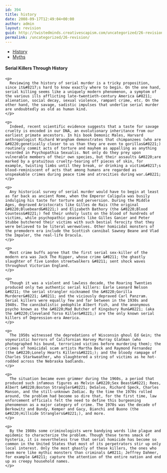```yaml
---
id: 394
title: history
date: 2008-09-17T12:49:04+00:00
author: admin
layout: revision
guid: http://twistedminds.creativescapism.com/uncategorized/26-revision/
permalink: /uncategorized/26-revision/
---
```

<p class="dropcap-first">
  <ul id="navlist">
    <li id="active">
      <a href="/history/" id="current" title="Serial Killers Through History">History</a>
    </li>
    <li>
      <a href="/history/myths/" title="Myths About Serial Killers">Myths</a>
    </li>
  </ul>
  
  <div class="body">
    <h4>
      Serial Killers Through History
    </h4>
    
    <p>
      Reviewing the history of serial murder is a tricky proposition, since it&#8217;s hard to know exactly where to begin. On the one hand, serial killing seems like a uniquely modern phenomenon, a symptom of the various ills afflicting late-twentieth-century America &#8211; alienation, social decay, sexual violence, rampant crime, etc. On the other hand, the savage, sadistic impulses that underlie serial murder are undoubtedly as old as human kind.
    </p>
    
    <p>
      Indeed, recent scientific evidence suggests that a taste for savage cruelty is encoded in our DNA, an evolutionary inheritance from our earliest primate ancestors. In his book Demonic Males, Harvard anthropologist Richard Wrangham demonstrates that chimpanzees (who are &#8220;genetically closer to us than they are even to gorillas&#8221;) routinely commit acts of torture and mayhem as appalling as anything recorded in Psychopathia Sexualis. Not only do they prey upon vulnerable members of their own species, but their assaults &#8220;are marked by a gratuitous cruelty-tearing off pieces of skin, for example, twisting limbs until they break, or drinking a victim&#8217;s blood-reminiscent of acts that among humans are regarded as unspeakable crimes during peace time and atrocities during war.&#8221;
    </p>
    
    <p>
      Any historical survey of serial murder would have to begin at least as far back as ancient Rome, when the Emperor Caligula was busily indulging his taste for torture and perversion. During the Middle Ages, depraved Aristocrats like Gilles de Rais (the original &#8220;Bluebeard&#8221;) and Elizabeth Bathory (the &#8220;Blood Countess&#8221;) fed their unholy lusts on the blood of hundreds of victims, while psychopathic peasants like Gilles Ganier and Peter Stubbe butchered their victims with such bestial ferocity that they were believed to be literal werewolves. Other homicidal monsters of the premodern era include the Scottish cannibal Sawney Beane and Vlad the Impaler, the real-life Dracula.
    </p>
    
    <p>
      Most crime buffs agree that the first serial sex-killer of the modern era was Jack The Ripper, whose crime &#8211; the ghastly slaughter of five London streetwalkers &#8211; sent shock waves throughout Victorian England.
    </p>
    
    <p>
      Though it was a violent and lawless decade, the Roaring Twenties produced only two authentic serial killers: Earle Leonard Nelson &#8211; the serial strangler nicknamed the &#8220;Gorilla Murderer&#8221; &#8211; and the viciously depraved Carl Panzram. Serial killers were equally few and far between in the 1930s and 1940s. The cannibalistic pedophile Albert Fish, and the anonymous psycho known as the &#8220;Mad Butcher of Kingsbury Run&#8221; (aka the &#8220;Cleveland Torso Killer&#8221;) are the only known serial killers of Depression-era America.
    </p>
    
    <p>
      The 1950s witnessed the depredations of Wisconsin ghoul Ed Gein; the voyeuristic horrors of Californian Harvey Murray Glatman (who photographed his bound, terrorized victims before murdering them); the crimes of homicidal scam artists Martha Beck and Raymond Fernandez (the &#8220;Lonely Hearts Killers&#8221;); and the bloody rampage of Charles Starkweather, who slaughtered a string of victims as he hot-rodded across the Nebraska badlands.
    </p>
    
    <p>
      The situation became even grimmer during the 1960s, a period that produced such infamous figures as Melvin &#8220;Sex Beast&#8221; Rees, Albert &#8220;Boston Strangler&#8221; DeSalvo, Richard Speck, Charles Manson, and the still-unknown Zodiac. By the time the 1970s rolled around, the problem had become so dire that, for the first time, law enforcement officials felt the need to define this burgeoning phenomenon as a major category of crime. The 1970s was the decade of Berkowitz and Bundy, Kemper and Gacy, Bianchi and Buono (the &#8220;Hillside Stranglers&#8221;), and more.
    </p>
    
    <p>
      By the 1980s some criminologists were bandying words like plague and epidemic to characterize the problem. Though these terms smack of hysteria, it is nevertheless true that serial homicide has become so common in the United States that most of its perpetrators stir up only local interest. Only the most ghastly of these killers, the ones who seem more like mythic monsters than criminals &#8211; Jeffrey Dahmer, for example &#8211; capture the attention of the entire nation and end up as creepy household names.
    </p>